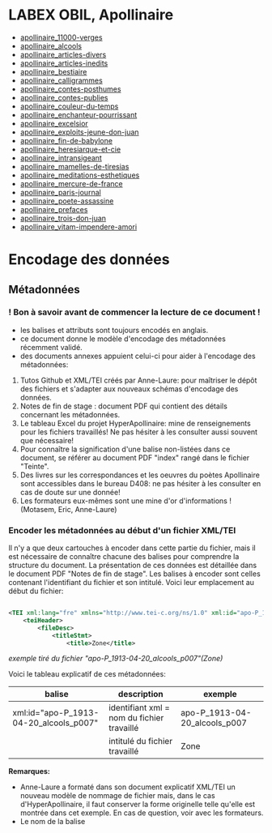 # LABEX OBIL, Apollinaire

* [apollinaire_11000-verges](xml/apollinaire_11000-verges.xml)
* [apollinaire_alcools](xml/apollinaire_alcools.xml)
* [apollinaire_articles-divers](xml/apollinaire_articles-divers.xml)
* [apollinaire_articles-inedits](xml/apollinaire_articles-inedits.xml)
* [apollinaire_bestiaire](xml/apollinaire_bestiaire.xml)
* [apollinaire_calligrammes](xml/apollinaire_calligrammes.xml)
* [apollinaire_contes-posthumes](xml/apollinaire_contes-posthumes.xml)
* [apollinaire_contes-publies](xml/apollinaire_contes-publies.xml)
* [apollinaire_couleur-du-temps](xml/apollinaire_couleur-du-temps.xml)
* [apollinaire_enchanteur-pourrissant](xml/apollinaire_enchanteur-pourrissant.xml)
* [apollinaire_excelsior](xml/apollinaire_excelsior.xml)
* [apollinaire_exploits-jeune-don-juan](xml/apollinaire_exploits-jeune-don-juan.xml)
* [apollinaire_fin-de-babylone](xml/apollinaire_fin-de-babylone.xml)
* [apollinaire_heresiarque-et-cie](xml/apollinaire_heresiarque-et-cie.xml)
* [apollinaire_intransigeant](xml/apollinaire_intransigeant.xml)
* [apollinaire_mamelles-de-tiresias](xml/apollinaire_mamelles-de-tiresias.xml)
* [apollinaire_meditations-esthetiques](xml/apollinaire_meditations-esthetiques.xml)
* [apollinaire_mercure-de-france](xml/apollinaire_mercure-de-france.xml)
* [apollinaire_paris-journal](xml/apollinaire_paris-journal.xml)
* [apollinaire_poete-assassine](xml/apollinaire_poete-assassine.xml)
* [apollinaire_prefaces](xml/apollinaire_prefaces.xml)
* [apollinaire_trois-don-juan](xml/apollinaire_trois-don-juan.xml)
* [apollinaire_vitam-impendere-amori](xml/apollinaire_vitam-impendere-amori.xml)




# Encodage des données



## Métadonnées 



###  ! Bon à savoir avant de commencer la lecture de ce document !
* les balises et attributs sont toujours encodés en anglais. 
* ce document donne le modèle d'encodage des métadonnées récemment validé. 
* des documents annexes appuient celui-ci pour aider à l'encodage des métadonnées: 
1. Tutos Github et XML/TEI créés par Anne-Laure: pour maîtriser le dépôt des fichiers et s'adapter aux nouveaux schémas d'encodage des données.  
2. Notes de fin de stage : document PDF qui contient des détails concernant les métadonnées.
3. Le tableau Excel du projet HyperApollinaire: mine de renseignements pour les fichiers travaillés! Ne pas hésiter à les consulter aussi souvent que nécessaire! 
4. Pour connaître la signification d'une balise non-listées dans ce document, se référer au document PDF "index" rangé dans le fichier "Teinte". 
5. Des livres sur les correspondances et les oeuvres du poètes Apollinaire sont accessibles dans le bureau D408: ne pas hésiter à les consulter en cas de doute sur une donnée! 
6. Les formateurs eux-mêmes sont une mine d'or d'informations ! (Motasem, Eric, Anne-Laure)


### Encoder les métadonnées au début d'un fichier XML/TEI 

Il n'y a que deux cartouches à encoder dans cette partie du fichier, mais il est nécessaire de connaître chacune des balises pour comprendre la structure du document. 
La présentation de ces données est détaillée dans le document PDF "Notes de fin de stage".
Les balises à encoder sont celles contenant l'identifiant du fichier et son intitulé. 
Voici leur emplacement au début du fichier: 

```xml

<TEI xml:lang="fre" xmlns="http://www.tei-c.org/ns/1.0" xml:id="apo-P_1913-04-20_alcools_p007">
    <teiHeader>
        <fileDesc>
            <titleStmt>
                <title>Zone</title>

``` 

*exemple tiré du fichier "apo-P_1913-04-20_alcools_p007"(Zone)*

Voici le tableau explicatif de ces métadonnées: 

| balise                                 | description                                 | exemple                        |
| ---------------------------------------| --------------------------------------------|  ------------------------------|
| xml:id="apo-P_1913-04-20_alcools_p007" |  identifiant xml = nom du fichier travaillé |  apo-P_1913-04-20_alcools_p007 |
| <title>Zone</title>                    |   intitulé du fichier travaillé             |  Zone                          |

__Remarques:__ 
* Anne-Laure a formaté dans son document explicatif XML/TEI un nouveau modèle de nommage de fichier mais, dans le cas d'HyperApollinaire, il faut conserver la forme originelle telle qu'elle est montrée dans cet exemple. En cas de question, voir avec les formateurs. 
* Le nom de la balise <title> correspond également à celui des balises <topTitle> et <head>, présentés plus loin dans ce document. Dans le cas où l'intitulé de topTitle est différent voir avec les formateurs (en cas de plusieurs éditions dispersées et renommées, par exemple).



### La date de création du texte encodé 

Elle est enregistrée au format suivant dans chaque fichier XML: 

```xml

<creation><date notAfter="1913"/></creation>

``` 

En fonciton du fichier trois types d'encodage sont possibles:
* attribut "notAfter" par défaut (année de publication). 
* notAfter: utiliser l'attribut "when" quand on est sûr de la date.
* attributs "notBefore" et "notAfter" pour un empan de dates (en cas de doute sur la date précise, on donne une période).



### Tableau des métadonnées à remplir dans la balise <textClass>

 Elles décrivent les données bibliographies du texte encodés (lieu et date de publication, éditeur, auteur, etc.)
 Voici à quoi ressemble l'encodage des métadonnées dans cette balise: 

```xml

 <textClass>
                <keywords>
                    <term type="id"/>
                    <term type="support">Méditations esthétiques. Les peintres cubistes</term>
                    <term type="pubPlace">Paris</term>
                    <term type="publisher">Figuière</term>
                    <term type="pubDate">01/03/1913</term>
                    <term type="medium">livre</term>
                    <term type="recipient"/>
                    <term type="dedication"/>
                    <term type="topTitle">Picasso</term>
                    <term type="seriesTitle"/>
                    <term type="seriesNumber"/>
                    <term type="heading">Peintres nouveaux</term>
                    <term type="headingNumber">1</term>
                    <term type="signed">Guillaume Apollinaire</term>
                    <term type="figure"/>
                    <term type="figureAuthor"/>
                    <term type="msDesc"/>
                </keywords>
            </textClass>

```
*exemple tiré du fichier "meditations-esthetiques_peintresnouveaux_1"(Picasso)*

Voici le tableau explicatif de ces métadonnées:

| Balise                                 | Description                                                                     | Exemple                                                                                                                 | 
| ---------------------------------------|---------------------------------------------------------------------------------|-------------------------------------------------------------------------------------------------------------------------|
| <term type="support"></term>           | nom du medium dans lequel apparaît le texte                                     | Alcools (recueil, 1913)                                                                                                 | 
| <term type="pubPlace"></term>          | lieu de publication                                                             | Paris                                                                                                                   |
| <term type="publisher"></term>         | éditeur                                                                         | Mercure de France                                                                                                       |
| <term type="pubDate"></term>           | date de publication                                                             | format jj/mm/aaaa                                                                                                       |
| <term type="medium">livre</term>       | type de support dans lequel paraît le texte                                     | voir liste des media dans document PDF "Projet HyperApollinaire"                                                        | 
| <term type="recipient"/>               | destinataire d'un poème épistolaire ou d'origine épistolaire                    | poème dédié à André Rouvère dans "Calligrammes"                                                                         | 
| <term type="dedication" key=""></term> | si le texte est dédicacé, inscrire le nom de la personne + son idref dans "key" | <term type="dedication" key="Dalize, René (1879-1917)"> René Dalize</term>                                              |
| <term type="topTitle"></term>          | titre du texte                                                                  | <term type="topTitle">Zone</term>                                                                                       |
| <term type="seriesTitle"/></term>      | nom de série d'un recueil de poème                                              | la série "Ondes" dans le recueil "Calligrammes"                                                                         | 
| <term type="seriesNumber"/></term>     | numéroter le poème de la série                                                  | "Fumées" est le poème n°3 dans la série "Etandards" du recueil "Calligrammes                                            |
| <term type="heading"></term>           | rubrique d'une revue / nom de chapitre d'un ouvrage                             | "Peintres nouveaux" est une section de l'ouvrage "Méditations esthétiques"                                              | 
| <term type="headingNumber"/>           | numéroter l'article de la rubrique/ le texte du chapitre                        | "Futurisme italien" est l'article numéro 4 paru dans la rubrique "La Vie anecdotique" dans la revue "Mercure de France" |
| <term type="signed"></term>            | le signataire du texte (livre, poème, série de poèmes, etc.)                    | Guillaume Apollinaire (nb: si pas de signature, on ne note rien)                                                        |
| <term type="figure"/>                  | mentionne un dessin / une lithographie qui accompagne le texte                  | calligramme (si le poème encodé est un calligramme)                                                                     |
| <term type="figureAuthor"/>            | auteur du dessin / de la lithographie                                           | René Dalize                                                                                                             | 
|  <term type="msDesc"/>                 | description du manuscrit (si le medium en est un)                               | demander à Eric ou à Motasem                                                                                            |

__Remarques:__ 
* pour plus d'informations détaillées sur les métadonnées, consulter le document "Projet HyperApollinaire" 
* voir notamment le cas topTitle! 



### l'encodage du texte 

Il suffit de copier/coller le texte du fichier depuis le fichier d'origine (voir document PDF "Notes de fin de stage).
MAIS: il faut penser à encoder le type du texte ainsi que son titre dans les balises correspondantes! 
Ces balises apparaissent dans la balise <body> dans laquelle est également encodé le texte: 

```xml

<text>
        <body>
            <div type="poem">
                <head>Le Pont Mirabeau<!--<note resp="editor" n="34" place="bottom"> Pré-originale <hi rend="i"
              >Les Soirées de Paris</hi>, n°1, février 1912, avec <hi rend="i">Per te praesentit
              aruspex</hi> Dans la pré-originale, le poème compte quatre tercets de décasyllabes
            suivis, chacun, du refrain. Apollinaire rompt le vers et le schéma rimique, le deuxième
            décasyllabe de chaque tercet étant scindé en un tétrasyllabe et un hexasyllabe, Le
            refrain se trouve dans une ébauche de la partie III, strophe 1, de <hi rend="i">A la
              Santé</hi> (septembre 1911) (voir <hi rend="i">Marie, note</hi> 0, p. 000). Dans 
              <hi rend="i">Souvenir d’Auteuil</hi>, Apollinaire évoque rapidement le pont Mirabeau
            construit en 1895 : « Mais descendons vers la Seine. C’est un fleuve adorable. On ne se
            lasse point de le regarder. Je l’ai chantée bien souvent en ses aspects diurnes et
            nocturnes. Après le pont Mirabeau la promenade n’attire que les poètes, les gens du
            quartier et les ouvriers endimanchés. » (<hi rend="i">Le flâneur des deux rives</hi>,
            Paris, Gallimard, L’Imaginaire, (1928), 1975, p. 22). Le lien qui unit 
            <hi rend="i>Zone</hi> et <hi rend="i">Le Pont Mirabeau</hi> est donc spatial</note>--></head>
                <lg>
                    <l>Sous <placeName>le pont Mirabeau</placeName> coule <placeName>la Seine</placeName></l>
                    <l><space> </space> Et nos amours</l>
                    <l> Faut-il qu’il m’en souvienne</l>
                    <l>La joie venait <term type="time" subtype="frequence">toujours</term> après la peine</l>
                </lg>
                <lg>
                    <l><space> </space> Vienne <term type="time">la nuit</term> sonne <term type="time"
                        subtype="hour">l’heure</term></l>
                    <l><space> </space> <term type="time">Les jours</term> s’en vont je demeure <!--<note
              resp="editor" n="35" xml:id="note35" place="bottom"> Voir François Villon, <hi
                rend="i">Testament</hi> : “Allé s’en est, et je demeure” (XXIII, v. 177) Sur ce
              refrain, voir <hi rend="i">Marie</hi>, note 0, p. 000.</note>--></l>
                </lg>
                <lg>
                    <l>Les mains dans les mains restons face à face</l>
                    <l><space> </space> <term type="time" subtype="simultaneous">Tandis que</term> sous</l>
                    <l> Le pont de nos bras passe</l>
                    <l>Des éternels regards l’onde si lasse</l>
                </lg>
                <lg>
                    <l><space> </space> Vienne <term type="time">la nuit</term> sonne <term type="time"
                        subtype="hour">l’heure</term></l>
                    <l><space> </space> <term type="time">Les jours</term> s’en vont je demeure</l>
                </lg>
                <lg>
                    <l>L’amour s’en va comme cette eau courante</l>
                    <l><space> </space> L’amour s’en va</l>
                    <l> Comme la vie est lente</l>
                    <l>Et comme <persName>l’Espérance</persName> est violente</l>
                </lg>
                <lg>
                    <l><space> </space> Vienne <term type="time">la nuit</term> sonne <term type="time"
                        subtype="hour">l’heure</term></l>
                    <l><space> </space> <term type="time">Les jours</term> s’en vont je demeure</l>
                </lg>
                <lg>
                    <l>Passent <term type="time">les jours</term> et passent <term type="time">les
                        semaines</term>
                        <!--<note resp="editor" n="36" place="bottom"> Voir Retté, <hi rend="i">L’Archipel en
                fleurs, Chanson d’hiver</hi> : Passent les jours, passent les mois, / Les chevaliers
              sont morts à la croisade.(1895) (p. 36)</note>--></l>
                    <l><space> </space> Ni <term type="time">temps passé</term></l>
                    <l> Ni les amours reviennent</l>
                    <l>Sous <placeName>le pont Mirabeau</placeName> coule <placeName>la Seine</placeName></l>
                </lg>
                <lg>
                    <l><space> </space> Vienne <term type="time">la nuit</term> sonne <term type="time"
                        subtype="hour">l’heure</term></l>
                    <l><space> </space> <term type="time">Les jours</term> s’en vont je demeure</l>
                </lg>
            </div>      
        </body>
    </text>

```xml

*exemple tiré du fichier "apo-P_1913-04-20_alcools_p018"(Le Pont Mirabeau)* 

Voici le tableau explicatif de ces métadonnées:

| balise              | description              | exemple                                    | 
| --------------------|------------------------- | -------------------------------------------| 
| <div type="article">| décrit le type de texte  | article, poem, chapter, section, act, scene|             
| <head>              | intitulé du texte encodé | *Le Pont Mirabeau*                         |

__Remarques:__ 
* l'intitulé de la balise <head> correspond à celui des balises <title> et <topTitle>. Sauf où, dans le cas  mentionné plus haut, l'intitulé de <topTitle> est différent de <title>: dans ce cas demander Eric / Motasem, ou se référer au tableau du fichier Github. 
* les balises <note resp="editor"></note> sont toujours en commentaire pour l'instant! On les place entre les balises vertes <!-- --!> Elles sont donc enregistrées dans le fichier mais n'apparaissent pas dans la visualisation de celui-ci. 
* dans le cas d'un poème comme cet exemple, les balises <lg> sont très importantes pour la structure du texte! Elles permettent de diviser le poème en strophe. Si besoin, se référer toujours au lien ref qui renvoie à la publication d'origine (présenté au début de ce document). 
* ne pas hésiter à se référer aux documents "Note de fin de stages" ainsi qu'aux tutos d'Anne-Laure pour plus d'infos !